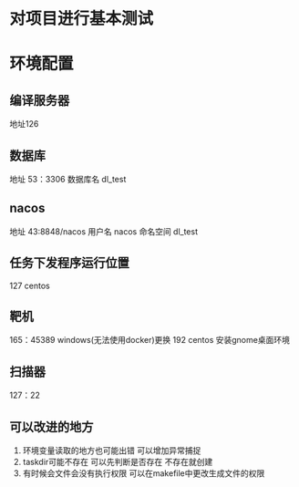 
# 对项目进行基本测试

# 环境配置

## 编译服务器

地址126

## 数据库

地址 53：3306 数据库名 dl_test

## nacos

地址 43:8848/nacos 用户名 nacos 命名空间 dl_test

## 任务下发程序运行位置

127 centos

## 靶机

165：45389 windows(无法使用docker)更换
192 centos 安装gnome桌面环境

## 扫描器

127：22

## 可以改进的地方

1. 环境变量读取的地方也可能出错 可以增加异常捕捉
2. taskdir可能不存在 可以先判断是否存在 不存在就创建
3. 有时候会文件会没有执行权限 可以在makefile中更改生成文件的权限
